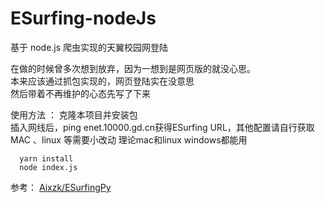 # ESurfing-nodeJs
基于 node.js 爬虫实现的天翼校园网登陆
 
在做的时候曾多次想到放弃，因为一想到是网页版的就没心思。    
本来应该通过抓包实现的，网页登陆实在没意思     
然后带着不再维护的心态先写了下来

使用方法 ：
克隆本项目并安装包    
插入网线后，ping enet.10000.gd.cn获得ESurfing URL，其他配置请自行获取    
MAC 、linux 等需要小改动
理论mac和linux windows都能用
```
  yarn install
  node index.js
```

参考： [Aixzk/ESurfingPy](https://github.com/Aixzk/ESurfingPy)
